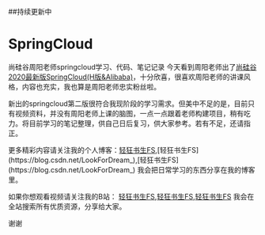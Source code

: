 ##持续更新中
# SpringCloud
尚硅谷周阳老师springcloud学习、代码、笔记记录
今天看到周阳老师出了[尚硅谷2020最新版SpringCloud(H版&Alibaba)](https://www.bilibili.com/video/BV18E411x7eT)，十分欣喜，很喜欢周阳老师的讲课风格，内容也充实，我也算是周阳老师忠实粉丝啦。

新出的springcloud第二版很符合我现阶段的学习需求。但美中不足的是，目前只有视频资料，并没有周阳老师上课的脑图，一点一点跟着老师构建项目，稍有吃力。将目前学习的笔记整理，供自己日后复习，供大家参考。若有不足，还请指正。

更多精彩内容请关注我的个人博客：[轻狂书生FS](https://blog.csdn.net/LookForDream_),[轻狂书生FS](https://blog.csdn.net/LookForDream_),[轻狂书生FS](https://blog.csdn.net/LookForDream_) 我会把日常学习的东西分享在我的博客里。

如果你想观看视频请关注我的B站： [轻狂书生FS](https://space.bilibili.com/257349242/),[轻狂书生FS](https://space.bilibili.com/257349242/),[轻狂书生FS](https://space.bilibili.com/257349242/) 我会在全站搜索所有优质资源，分享给大家。

谢谢